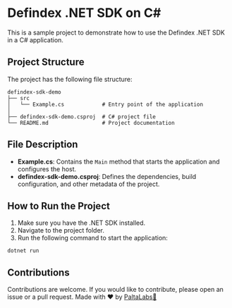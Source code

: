 # Defindex .NET SDK on C# 

This is a sample project to demonstrate how to use the Defindex .NET SDK in a C# application.

## Project Structure

The project has the following file structure:

```
defindex-sdk-demo
├── src
│   └── Example.cs            # Entry point of the application
│ 
├── defindex-sdk-demo.csproj  # C# project file
└── README.md                 # Project documentation
```
## File Description

- **Example.cs**: Contains the `Main` method that starts the application and configures the host.
- **defindex-sdk-demo.csproj**: Defines the dependencies, build configuration, and other metadata of the project.

## How to Run the Project

1. Make sure you have the .NET SDK installed.
2. Navigate to the project folder.
3. Run the following command to start the application:

```
dotnet run
```

## Contributions

Contributions are welcome. If you would like to contribute, please open an issue or a pull request.
Made with ❤️ by [PaltaLabs🥑](https://www.github.com/paltalabs)
